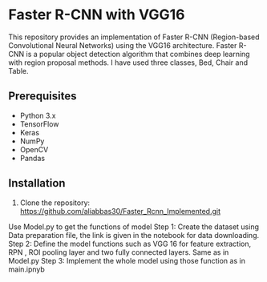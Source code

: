 # Faster R-CNN with VGG16

This repository provides an implementation of Faster R-CNN (Region-based Convolutional Neural Networks) using the VGG16 architecture. Faster R-CNN is a popular object detection algorithm that combines deep learning with region proposal methods.
I have used three classes, Bed, Chair and Table.

## Prerequisites

- Python 3.x
- TensorFlow
- Keras
- NumPy
- OpenCV
- Pandas

## Installation

1. Clone the repository: https://github.com/aliabbas30/Faster_Rcnn_Implemented.git

Use Model.py to get the functions of model
Step 1:
Create the dataset using Data preparation file, the link is given in the notebook for data downloading.
Step 2:
Define the model functions such as VGG 16 for feature extraction, RPN , ROI pooling layer and two fully connected layers. Same as in Model.py
Step 3:
Implement the whole model using those function as in main.ipnyb
